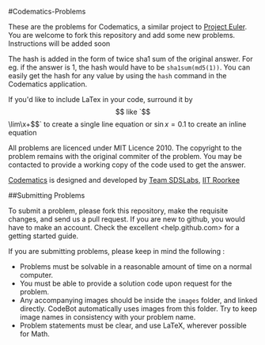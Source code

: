 #Codematics-Problems

These are the problems for Codematics, a similar project to [Project Euler](http://projecteuler.net). You are welcome to fork this repository and add some new problems. Instructions will be added soon

The hash is added in the form of twice sha1 sum of the original answer. For eg. if the answer is 1, the hash would have to be `sha1sum(md5(1))`. You can easily get the hash for any value by using the `hash` command in the Codematics application.

If you'd like to include LaTex in your code, surround it by $$ like `$$\lim\x+\$$` to create a single line equation or $\sin{x} =0.1$ to create an inline equation

All problems are licenced under MIT Licence 2010. The copyright to the problem remains with the original commiter of the problem. You may be contacted to provide a working copy of the code used to get the answer.

[Codematics](https://sdslabs.co.in/codematics) is designed and developed by [Team SDSLabs](https://github.com/sdslabs), [IIT Roorkee](http://www.iitr.ernet.in)

##Submitting Problems

To submit a problem, please fork this repository, make the requisite changes, and send us a pull request. If you are new to github, you would have to make an account. Check the excellent <help.github.com> for a getting started guide.

If you are submitting problems, please keep in mind the following :

* Problems must be solvable in a reasonable amount of time on a normal computer. 
* You must be able to provide a solution code upon request for the problem.
* Any accompanying images should be inside the `images` folder, and linked directly. CodeBot automatically uses images from this folder. Try to keep image names in consistency with your problem name.
* Problem statements must be clear, and use LaTeX, wherever possible for Math.
